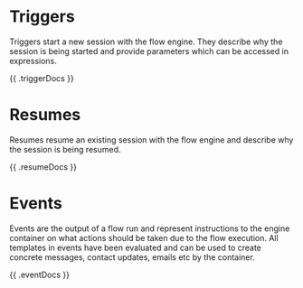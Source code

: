 # Triggers

Triggers start a new session with the flow engine. They describe why the session is being started and provide parameters which can
be accessed in expressions.

<div class="triggers">
{{ .triggerDocs }}
</div>

# Resumes

Resumes resume an existing session with the flow engine and describe why the session is being resumed.

<div class="resumes">
{{ .resumeDocs }}
</div>

# Events

Events are the output of a flow run and represent instructions to the engine container on what actions should be taken due to the flow execution.
All templates in events have been evaluated and can be used to create concrete messages, contact updates, emails etc by the container.

<div class="events">
{{ .eventDocs }}
</div>
